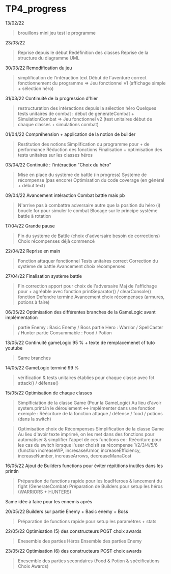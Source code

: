 # TP4_progress

13/02/22
> brouillons
> mini jeu test le programme


23/03/22
> Reprise depuis le début
> Redéfinition des classes
> Reprise de la structure du diagramme UML



30/03/22 
Remodification du jeu
> simplification de l'intéraction text
> Début de l'aventure correct
> fonctionnement du programme 
=> Jeu fonctionnel v1 (affichage simple + sélection héro)

31/03/22
Continuité de la progression d'hier
> restructuration des intéractions depuis la sélection héro
> Quelques tests unitaires de combat : début de generateCombat + SimulationCombat
=> Jeu fonctionnel v2 (test unitaires début de chaque classes + simulations combat)


01/04/22
Compréhension + application de la notion de builder
> Restitution des notions
> Simplification du programme pour + de performance
> Réduction des fonctions
> Finalisation + optimisation des tests unitaires sur les classes héros


03/04/22
Continuité : l'intéraction "Choix du héro"
> Mise en place du système de battle (in progress)
> Système de récompense (pas encore)
> Optimisation du code coverage (en général + début text)

09/04/22
Avancement intéraction Combat battle mais pb
> N'arrive pas à combattre adversaire autre que la position du héro (i)
> boucle for pour simuler le combat
> Blocage sur le principe système battle à rotation


17/04/22
Grande pause
> Fin du système de Battle (choix d'adversaire besoin de corrections)
> Choix récompenses déjà commencé


22/04/22
Reprise en main
> Fonction attaquer fonctionnel
> Tests unitaires correct
> Correction du système de battle
> Avancement choix récompenses


27/04/22
Finalisation système battle
> Fin correction apport pour choix de l'adversaire
> Maj de l'affichage pour + agréable avec fonction printSeparator() / clearConsole()
> fonction Defendre terminé
> Avancement choix récompenses (armures, potions à faire)


06/05/22
Optimisation des différentes branches de la GameLogic avant implémentation
> partie Enemy : Basic Enemy / Boss
> partie Hero : Warrior / SpellCaster / Hunter
> partie Consummable : Food / Potion


13/05/22
Continuité gameLogic 95 % + texte de remplacemenet cf tuto youtube
> Same branches



14/05/22
GameLogic terminé 99 %
> vérification & tests unitaires établies pour chaque classe avec fct attack() / défense()


15/05/22
Optimisation de chaque classes
> Simplficiation de la classe Game (Pour la GameLogic)
> Au lieu d'avoir system.print.ln le déroulement <-> implémenter dans une fonction 
> exemple : Réécriture de la fonction attaque / défense / food / potions (dans la switch)



> Optimisation choix de Récompenses
> Simplification de la classe Game
> Au lieu d'avoir texte imprimé, on les met dans des fonctions pour automatiser & simplifier l'appel de ces functions
> ex : Réécriture pour les cas du switch lorsque l'user choisit sa récompense 1/2/3/4/5/6
(function increaseWP, incresaseArmor, increaseEfficiency, increaseNumber, increaseArrows, decreaseManaCost


16/05/22
Ajout de Builders functions pour éviter répititions inutiles dans les println
> Préparation de functions rapide pour les loadHeroes & lancement du fight (GenerateCombat)
> Préparation de Builders pour setup les héros (WARRIORS + HUNTERS)


Same idée à faire pour les ennemis après

20/05/22
Builders sur partie Enemy + Basic enemy + Boss
> Préparation de functions rapide pour setup les paramètres + stats


22/05/22
Optimisation (5) des constructeurs POST choix awards
> Enesemble des parties Héros
> Ensemble des parties Enemy


23/05/22
Optimisation (6) des constructeurs POST choix awards
> Enesemble des parties secondaires (Food & Potion & spécifications Choix Awards)


